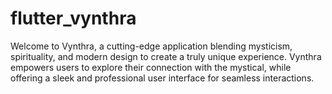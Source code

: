 # flutter_vynthra
Welcome to Vynthra, a cutting-edge application blending mysticism, spirituality, and modern design to create a truly unique experience. Vynthra empowers users to explore their connection with the mystical, while offering a sleek and professional user interface for seamless interactions.
